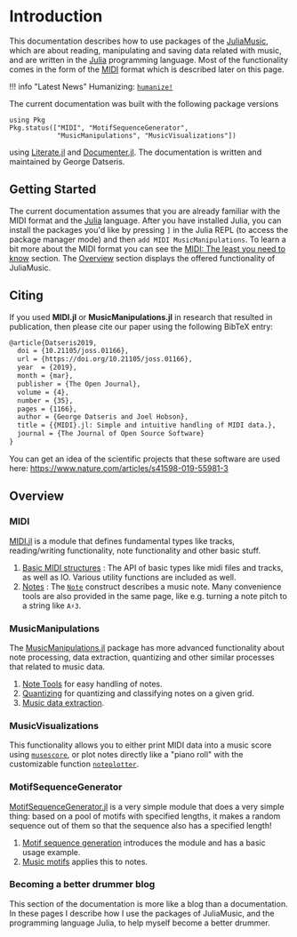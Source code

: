 # Introduction
This documentation describes how to use packages of the [JuliaMusic](https://github.com/JuliaMusic), which are about reading, manipulating and saving data related with music, and are written in the [Julia](https://julialang.org/) programming language.
Most of the functionality comes in the form of the [MIDI](https://en.wikipedia.org/wiki/MIDI) format which is described later on this page.

!!! info "Latest News"
    Humanizing: [`humanize!`](@ref)


The current documentation was built with the following package versions
```@example versions
using Pkg
Pkg.status(["MIDI", "MotifSequenceGenerator",
            "MusicManipulations", "MusicVisualizations"])
```

using [Literate.jl](https://github.com/fredrikekre/Literate.jl) and [Documenter.jl](https://github.com/JuliaDocs/Documenter.jl/).
The documentation is written and maintained by George Datseris.

## Getting Started
The current documentation assumes that you are already familiar with the MIDI format and the [Julia](https://julialang.org/) language. After you have installed Julia, you can install the packages you'd like by pressing `]` in the Julia REPL (to access the package manager mode) and then `add MIDI MusicManipulations`. To learn a bit more about the MIDI format you can see the [MIDI: The least you need to know](@ref) section. The [Overview](@ref) section displays the offered functionality of JuliaMusic.

## Citing

If you used **MIDI.jl** or **MusicManipulations.jl** in research that resulted in publication, then please cite our paper using the following BibTeX entry:
```latex
@article{Datseris2019,
  doi = {10.21105/joss.01166},
  url = {https://doi.org/10.21105/joss.01166},
  year  = {2019},
  month = {mar},
  publisher = {The Open Journal},
  volume = {4},
  number = {35},
  pages = {1166},
  author = {George Datseris and Joel Hobson},
  title = {{MIDI}.jl: Simple and intuitive handling of MIDI data.},
  journal = {The Journal of Open Source Software}
}
```

You can get an idea of the scientific projects that these software are used here: https://www.nature.com/articles/s41598-019-55981-3

## Overview

### MIDI

[MIDI.jl](https://github.com/JuliaMusic/MIDI.jl) is a module that defines
fundamental types like tracks, reading/writing functionality, note functionality and other
basic stuff.

1. [Basic MIDI structures](@ref) : The API of basic types like midi files and tracks, as well as IO. Various utility functions are included as well.
2. [Notes](@ref) : The [`Note`](@ref) construct describes a music note. Many convenience tools are also provided in the same page, like e.g. turning a note pitch to a string like `A♯3`.

### MusicManipulations

The [MusicManipulations.jl](https://github.com/JuliaMusic/MusicManipulations.jl) package has more advanced functionality about note processing, data extraction, quantizing and other similar processes that related to music data.

1. [Note Tools](@ref) for easy handling of notes.
1. [Quantizing](@ref) for quantizing and classifying notes on a given grid.
2. [Music data extraction](@ref).

### MusicVisualizations
This functionality allows you to either print MIDI data into a music score using [`musescore`](@ref), or plot notes directly like a "piano roll" with the customizable function [`noteplotter`](@ref).


### MotifSequenceGenerator

[MotifSequenceGenerator.jl](https://github.com/JuliaMusic/MotifSequenceGenerator.jl) is a very simple module that does a very simple thing: based on a pool of motifs with specified lengths, it makes a random sequence out of them so that the sequence also has a specified length!

1. [Motif sequence generation](@ref) introduces the module and has a basic usage example.
2. [Music motifs](@ref) applies this to notes.

### Becoming a better drummer blog
This section of the documentation is more like a blog than a documentation. In these  pages I describe how I use the packages of JuliaMusic, and the programming language Julia, to help myself become a better drummer.

